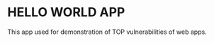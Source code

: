 HELLO WORLD APP
===============

This app used for demonstration of TOP vulnerabilities of web apps.
